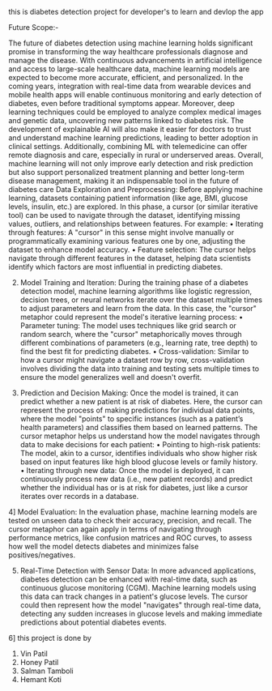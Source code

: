 this is diabetes detection project for developer's to learn and devlop the app

Future Scope:-

The future of diabetes detection using machine learning holds significant promise in transforming the way healthcare professionals diagnose and manage the disease. With continuous advancements in artificial intelligence and access to large-scale healthcare data, machine learning models are expected to become more accurate, efficient, and personalized. In the coming years, integration with real-time data from wearable devices and mobile health apps will enable continuous monitoring and early detection of diabetes, even before traditional symptoms appear. Moreover, deep learning techniques could be employed to analyze complex medical images and genetic data, uncovering new patterns linked to diabetes risk. The development of explainable AI will also make it easier for doctors to trust and understand machine learning predictions, leading to better adoption in clinical settings. Additionally, combining ML with telemedicine can offer remote diagnosis and care, especially in rural or underserved areas. Overall, machine learning will not only improve early detection and risk prediction but also support personalized treatment planning and better long-term disease management, making it an indispensable tool in the future of diabetes care
Data Exploration and Preprocessing:
Before applying machine learning, datasets containing patient information (like age, BMI, glucose levels, insulin, etc.) are explored. In this phase, a cursor (or similar iterative tool) can be used to navigate through the dataset, identifying missing values, outliers, and relationships between features. For example:
•	Iterating through features: A "cursor" in this sense might involve manually or programmatically examining various features one by one, adjusting the dataset to enhance model accuracy.
•	Feature selection: The cursor helps navigate through different features in the dataset, helping data scientists identify which factors are most influential in predicting diabetes.

2) Model Training and Iteration:
During the training phase of a diabetes detection model, machine learning algorithms like logistic regression, decision trees, or neural networks iterate over the dataset multiple times to adjust parameters and learn from the data. In this case, the "cursor" metaphor could represent the model's iterative learning process:
•	Parameter tuning: The model uses techniques like grid search or random search, where the "cursor" metaphorically moves through different combinations of parameters (e.g., learning rate, tree depth) to find the best fit for predicting diabetes.
•	Cross-validation: Similar to how a cursor might navigate a dataset row by row, cross-validation involves dividing the data into training and testing sets multiple times to ensure the model generalizes well and doesn't overfit.

 3) Prediction and Decision Making:
Once the model is trained, it can predict whether a new patient is at risk of diabetes. Here, the cursor can represent the process of making predictions for individual data points, where the model "points" to specific instances (such as a patient’s health parameters) and classifies them based on learned patterns. The cursor metaphor helps us understand how the model navigates through data to make decisions for each patient:
•	Pointing to high-risk patients: The model, akin to a cursor, identifies individuals who show higher risk based on input features like high blood glucose levels or family history.
•	Iterating through new data: Once the model is deployed, it can continuously process new data (i.e., new patient records) and predict whether the individual has or is at risk for diabetes, just like a cursor iterates over records in a database.


4] Model Evaluation:
In the evaluation phase, machine learning models are tested on unseen data to check their accuracy, precision, and recall. The cursor metaphor can again apply in terms of navigating through performance metrics, like confusion matrices and ROC curves, to assess how well the model detects diabetes and minimizes false positives/negatives.

5) Real-Time Detection with Sensor Data:
In more advanced applications, diabetes detection can be enhanced with real-time data, such as continuous glucose monitoring (CGM). Machine learning models using this data can track changes in a patient's glucose levels. The cursor could then represent how the model "navigates" through real-time data, detecting any sudden increases in glucose levels and making immediate predictions about potential diabetes events.

6] this project is done by 
1. Vin Patil
2. Honey Patil
3. Salman Tamboli
4. Hemant Koti
